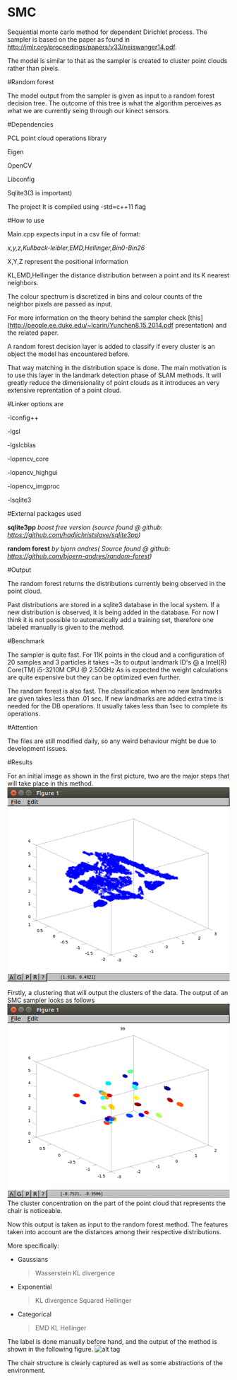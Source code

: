 # SMC

Sequential monte carlo method for dependent Dirichlet process.
The sampler is based on the paper as found in http://jmlr.org/proceedings/papers/v33/neiswanger14.pdf.

The model is similar to that as the sampler is created to cluster point clouds rather than pixels.

#Random forest

The model output from the sampler is given as input to a random forest decision tree.
The outcome of this tree is what the algorithm perceives as what we are currently seing through our kinect sensors.

#Dependencies

PCL point cloud operations library

Eigen

OpenCV

Libconfig

Sqlite3(3 is important)

The project It is compiled using -std=c++11 flag

#How to use

Main.cpp expects input in a csv file of format:

*x,y,z,Kullback-leibler,EMD,Hellinger,Bin0-Bin26*

X,Y,Z represent the positional information

KL,EMD,Hellinger the distance distribution between a point and its K nearest neighbors.

The colour spectrum is discretized in bins and colour counts of the neighbor pixels are passed as input.

For more information on the theory behind the sampler check [this](http://people.ee.duke.edu/~lcarin/Yunchen8.15.2014.pdf presentation) and the related paper.

A random forest decision layer is added to classify if every cluster is an object the model has encountered before.

That way matching in the distribution space is done. The main motivation is to use this layer in the landmark detection phase of SLAM methods. It will greatly reduce the dimensionality of point clouds as it introduces an very extensive reprentation of a point cloud.


#Linker options are

-lconfig++

-lgsl

-lgslcblas

-lopencv_core

-lopencv_highgui

-lopencv_imgproc

-lsqlite3

#External packages used

**sqlite3pp** *boost free version (source found @ github: https://github.com/hadjichristslave/sqlite3pp)*

**random forest** *by bjorn andres( Source found @ github: https://github.com/bjoern-andres/random-forest)*


#Output

The random forest returns the distributions currently being observed in the point cloud.

Past distributions are stored in a sqlite3 database in the local system. If a new distribution is observed, it is being added in the database. For now I think it is not possible to automatically add a training set, therefore one labeled manually is given to the method.

#Benchmark

The sampler is quite fast.
For 11K points in the cloud and a configuration of 20 samples and 3 particles it takes ~3s to output landmark ID's @ a Intel(R) Core(TM) i5-3210M CPU @ 2.50GHz
As is expected the weight calculations are quite expensive but they can be optimized even further.

The random forest is also fast.
The classification when no new landmarks are given takes less than .01 sec.
If new landmarks are added extra time is needed for the DB operations.
It usually takes less than 1sec to complete its operations.

#Attention

The files are still modified daily, so any weird behaviour might be due to development issues.

#Results

For an initial image as shown in the first picture, two are the major steps that will take place in this method.
![alt tag](images/initial.png)

Firstly, a clustering that will output the clusters of the data. The output of an SMC sampler looks as follows
![alt tag](images/clustering.png)
The cluster concentration on the part of the point cloud that represents the chair is noticeable.

Now this output is taken as input to the random forest method. The features taken into account are the distances among their respective distributions.

More specifically:

 * Gaussians
     > Wasserstein
     > KL divergence
 * Exponential 
     > KL divergence
     > Squared Hellinger
 * Categorical
     > EMD
     > KL
     > Hellinger

The label is done manually before hand, and the output of the method is shown in the following figure.
![alt tag](images/landmarkClassification.png)

The chair structure is clearly captured as well as some abstractions of the environment.



